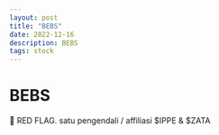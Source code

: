 ```yaml
---
layout: post
title: "BEBS"
date: 2022-12-16
description: BEBS
tags: stock
---
```


# BEBS

:triangular_flag_on_post:
RED FLAG. satu pengendali / affiliasi $IPPE & $ZATA